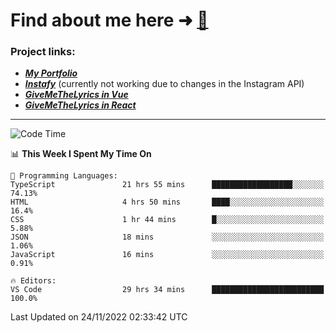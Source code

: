 # Find about me here ➜ [🧑](https://pauabella.dev)

### Project links:
- ***[My Portfolio](https://pauabella.dev)***
- ***[Instafy](https://instafy.me)*** (currently not working due to changes in the Instagram API)
- ***[GiveMeTheLyrics in Vue](https://lyrics.pauabella.dev)***
- ***[GiveMeTheLyrics in React](https://pauabella.dev/GiveMeTheLyrics)***

---
<!--START_SECTION:waka-->
![Code Time](http://img.shields.io/badge/Code%20Time-1%2C674%20hrs-blue)

📊 **This Week I Spent My Time On** 

```text
💬 Programming Languages: 
TypeScript               21 hrs 55 mins      ██████████████████░░░░░░░   74.13% 
HTML                     4 hrs 50 mins       ████░░░░░░░░░░░░░░░░░░░░░   16.4% 
CSS                      1 hr 44 mins        █░░░░░░░░░░░░░░░░░░░░░░░░   5.88% 
JSON                     18 mins             ░░░░░░░░░░░░░░░░░░░░░░░░░   1.06% 
JavaScript               16 mins             ░░░░░░░░░░░░░░░░░░░░░░░░░   0.91%

🔥 Editors: 
VS Code                  29 hrs 34 mins      █████████████████████████   100.0%

```


 Last Updated on 24/11/2022 02:33:42 UTC
<!--END_SECTION:waka-->
